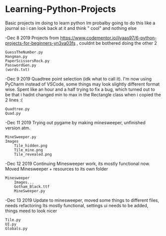 # Learning-Python-Projects
Basic projects im doing to learn python
Im probalby going to do this like a journal so i can look back at it and think "  cool" and nothing else

-Dec 8 2019
Projects from https://www.codementor.io/ilyaas97/6-python-projects-for-beginners-yn3va03fs , couldnt be bothered doing the other 2

	GuessTheNumber.py
	Hangman.py
	PaperScissorsRock.py
	PasswordGen.py
	(words.txt)

-Dec 9 2019
Quadtree point selection (idk what to call it). I'm now using PyCharm instead of VSCode, some things may look slightly different format wise. Spent like an hour and a half trying to fix a bug, which turned out to be that i hadnt changed min to max in the Rectangle class when i copied the 2 lines :(

	Quadtree.py
	Quad.py

-Dec 11 2019
Trying out pygame by making minesweeper, unfinished version atm.

	MineSweeper.py
	Images
		Tile_hidden.png
		Tile_mine.png
		Tile_revealed.png

-Dec 12 2019
Continuing Minesweeper work, its mostly functional now.
Moved Minesweeper + resources to its own folder	

	Minesweeper
		Images...
		Gotham_Black.ttf
		MineSweeper.py
		
-Dec 13 2019
Update to minesweeper, moved some things to different files, needs refactoring
Its mostly functional, settings ui needs to be added, things meed to look nicer
	
	Tile.py
	UI.py
	Globals.py
